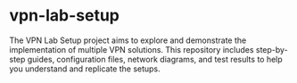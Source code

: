 # vpn-lab-setup
The VPN Lab Setup project aims to explore and demonstrate the implementation of multiple VPN solutions. This repository includes step-by-step guides, configuration files, network diagrams, and test results to help you understand and replicate the setups.
